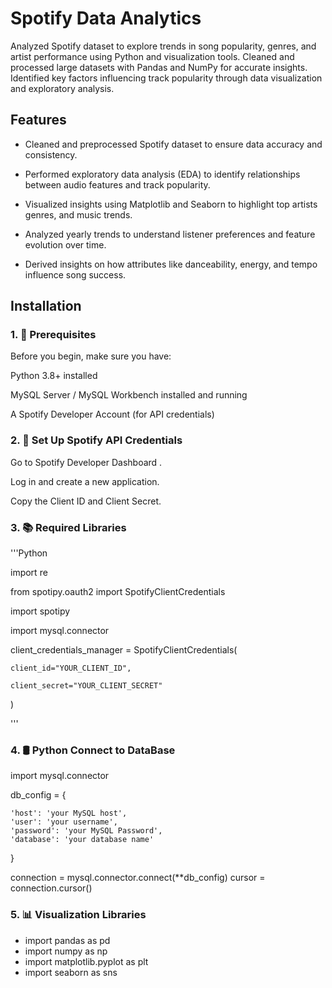 
# Spotify Data Analytics

Analyzed Spotify dataset to explore trends in song popularity, genres, and artist performance using Python and visualization tools.
Cleaned and processed large datasets with Pandas and NumPy for accurate insights.
Identified key factors influencing track popularity through data visualization and exploratory analysis.



## Features

- Cleaned and preprocessed Spotify dataset to ensure data accuracy and consistency.

- Performed exploratory data analysis (EDA) to identify relationships between audio features and track popularity.

- Visualized insights using Matplotlib and Seaborn to highlight top artists genres, and music trends.

- Analyzed yearly trends to understand listener preferences and feature evolution  over time.

- Derived insights on how attributes like danceability, energy, and tempo
  influence song success.


## Installation

###  1. 🧩  Prerequisites

Before you begin, make sure you have:

Python 3.8+ installed

MySQL Server / MySQL Workbench installed and running

A Spotify Developer Account (for API credentials)


### 2. 🔑 Set Up Spotify API Credentials

Go to Spotify Developer Dashboard
.

Log in and create a new application.

Copy the Client ID and Client Secret.

### 3. 📚 Required Libraries

'''Python

import re

from spotipy.oauth2 import SpotifyClientCredentials

import spotipy

import mysql.connector

client_credentials_manager = SpotifyClientCredentials(
    
    client_id="YOUR_CLIENT_ID",
    
    client_secret="YOUR_CLIENT_SECRET"
)


'''

### 4. 🛢️ Python Connect to DataBase

import mysql.connector

db_config = {
    
    'host': 'your MySQL host',           
    'user': 'your username',       
    'password': 'your MySQL Password',   
    'database': 'your database name'      
}

connection = mysql.connector.connect(**db_config)
cursor = connection.cursor()


### 5. 📊 Visualization Libraries

- import pandas as pd
- import numpy as np
- import matplotlib.pyplot as plt
- import seaborn as sns


    